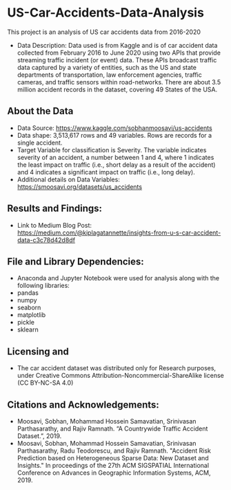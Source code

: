 # US-Car-Accidents-Data-Analysis
This project is an analysis of US car accidents data from 2016-2020
- Data Description: Data used is from Kaggle and is of car accident data collected from February 2016 to June 2020 using two APIs that provide streaming traffic incident (or event) data. These APIs broadcast traffic data captured by a variety of entities, such as the US and state departments of transportation, law enforcement agencies, traffic cameras, and traffic sensors within road-networks. There are about 3.5 million accident records in the dataset, covering 49 States of the USA.

## About the Data
- Data Source: https://www.kaggle.com/sobhanmoosavi/us-accidents
- Data shape: 3,513,617 rows and 49 variables. Rows are records for a single accident.
- Target Variable for classification is Severity. The variable indicates severity of an accident, a number between 1 and 4, where 1 indicates the least impact on traffic (i.e., short delay as a result of the accident) and 4 indicates a significant impact on traffic (i.e., long delay).
- Additional details on Data Variables: https://smoosavi.org/datasets/us_accidents 

## Results and Findings: 
- Link to Medium Blog Post: https://medium.com/@kiplagatannette/insights-from-u-s-car-accident-data-c3c78d42d8df

## File and Library Dependencies:
- Anaconda and Jupyter Notebook were used for analysis along with the following libraries:
- pandas
- numpy
- seaborn
- matplotlib
- pickle
- sklearn

## Licensing and 
- The car accident dataset was distributed only for Research purposes, under Creative Commons Attribution-Noncommercial-ShareAlike license (CC BY-NC-SA 4.0) 

## Citations and Acknowledgements:
- Moosavi, Sobhan, Mohammad Hossein Samavatian, Srinivasan Parthasarathy, and Rajiv Ramnath. “A Countrywide Traffic Accident Dataset.”, 2019.
- Moosavi, Sobhan, Mohammad Hossein Samavatian, Srinivasan Parthasarathy, Radu Teodorescu, and Rajiv Ramnath. "Accident Risk Prediction based on Heterogeneous Sparse Data: New Dataset and Insights." In proceedings of the 27th ACM SIGSPATIAL International Conference on Advances in Geographic Information Systems, ACM, 2019.


